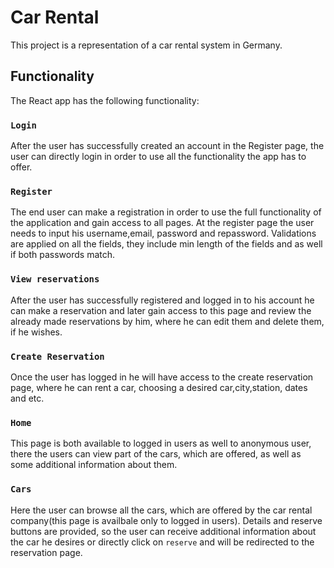 # Car Rental

This project is a representation of a car rental system in Germany.

## Functionality

The React app has the following functionality:

### `Login`

After the user has successfully created an account in the Register page, the user can directly login in order to use all the functionality the app has to offer.

### `Register`

The end user can make a registration in order to use the full functionality of the application and gain access to all pages. At the register page the user needs to input his username,email, password and repassword. Validations are applied on all the fields, they include min length of the fields and as well if both passwords match.

### `View reservations`


After the user has successfully registered and logged in to his account he can make a reservation and later gain access to this page and review the already made reservations by him, where he can edit them and delete them, if he wishes.

### `Create Reservation`

Once the user has logged in he will have access to the create reservation page, where he can rent a car, choosing a desired car,city,station, dates and etc.

### `Home`

This page is both available to logged in users as well to anonymous user, there the users can view part of the cars, which are offered, as well as some additional information about them.

### `Cars`

Here the user can browse all the cars, which are offered by the car rental company(this page is availbale only to logged in users).
Details and reserve buttons are provided, so the user can receive additional information about the car he desires or directly click on `reserve` and will be redirected to the reservation page.

